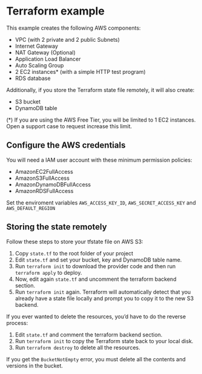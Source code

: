 
# Terraform example

This example creates the following AWS components:
- VPC (with 2 private and 2 public Subnets)
- Internet Gateway
- NAT Gateway (Optional)
- Application Load Balancer
- Auto Scaling Group
- 2 EC2 instances* (with a simple HTTP test program)
- RDS database

Additionally, if you store the Terraform state file remotely, it will also create:
- S3 bucket
- DynamoDB table

(\*) If you are using the AWS Free Tier, you will be limited to 1 EC2 instances. Open a support case to request increase this limit.

## Configure the AWS credentials
You will need a IAM user account with these minimum permission policies:
- AmazonEC2FullAccess
- AmazonS3FullAccess
- AmazonDynamoDBFullAccess
- AmazonRDSFullAccess

Set the enviroment variables `AWS_ACCESS_KEY_ID`, `AWS_SECRET_ACCESS_KEY` and `AWS_DEFAULT_REGION`

## Storing the state remotely
Follow these steps to store your tfstate file on AWS S3:
1. Copy `state.tf` to the root folder of your project
1. Edit `state.tf` and set your bucket, key and DynamoDB table name.
1. Run `terraform init` to download the provider code and then run `terraform apply` to deploy.
1. Now, edit again `state.tf` and uncomment the terraform backend section.
1. Run `terraform init` again. Terraform will automatically detect that you already have a state file locally and prompt you to copy it to the new S3 backend.

If you ever wanted to delete the resources, you’d have to do the reverse process:
1. Edit `state.tf` and comment the terraform backend section.
1. Run `terraform init` to copy the Terraform state back to your local disk.
1. Run `terraform destroy` to delete all the resources.

If you get the `BucketNotEmpty` error, you must delete all the contents and versions in the bucket.
